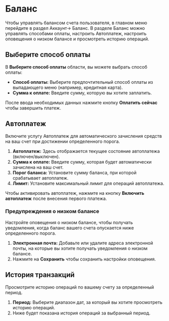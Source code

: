 # Баланс

Чтобы управлять балансом счета пользователя, в главном меню перейдите в раздел Аккаунт→ Баланс. В разделе Баланс можно управлять способами оплаты, настроить Автоплатеж, настроить оповещения о низком балансе и просмотреть историю операций.

## Выберите способ оплаты

В **Выберите способ оплаты** области, вы можете выбрать способ оплаты:

- **Способ оплаты:** Выберите предпочтительный способ оплаты из выпадающего меню (например, кредитная карта).
- **Сумма к оплате:** Введите сумму, которую вы хотите заплатить.

После ввода необходимых данных нажмите кнопку **Оплатить сейчас** чтобы завершить платеж.

## Автоплатеж

Включите услугу Автоплатеж для автоматического зачисления средств на ваш счет при достижении определенного порога.

1. **Автоплатеж:** Здесь отображается текущее состояние автоплатежа (включен/выключен).
2. **Сумма к оплате:** Введите сумму, которая будет автоматически зачислена на ваш счет.
3. **Порог баланса:** Установите сумму баланса, при которой срабатывает автоплатеж.
4. **Лимит:** Установите максимальный лимит для операций автоплатежа.

Чтобы активировать автоплатеж, нажмите на кнопку **Включить автоплатеж** после внесения первого платежа.

### Предупреждения о низком балансе

Настройте оповещения о низком балансе, чтобы получать уведомления, когда баланс вашего счета опускается ниже определенного порога.

1. **Электронная почта:** Добавьте или удалите адреса электронной почты, на которые вы хотите получать уведомления о низком балансе.
2. Нажмите на **Сохранить** чтобы сохранить настройки оповещения.

## История транзакций

Просмотрите историю операций по вашему счету за определенный период.

1. **Период:** Выберите диапазон дат, за который вы хотите просмотреть историю операций.
2. Ниже будет показана история операций за выбранный период.